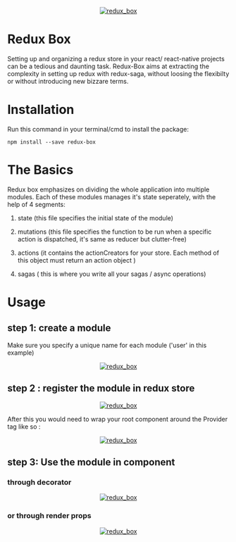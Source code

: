 <p align="center"><a href="#" target="_blank">
	<img style="max-width:700px" src="https://image.ibb.co/e4Nce6/redux_box.png" alt="redux_box" border="0">
</a></p>

# Redux Box
Setting up and organizing a redux store in your react/ react-native projects can be a tedious and daunting task. 
Redux-Box aims at extracting the complexity in setting up redux with redux-saga, without loosing the flexibilty or without introducing new bizzare terms.

# Installation
Run this command in your terminal/cmd to install the package:
```
npm install --save redux-box
```

# The Basics

Redux box emphasizes on dividing the whole application into multiple modules. Each of these modules manages it's state seperately, with the help of 4 segments:

1. state 
(this  file specifies the initial state of the module)

2. mutations 
(this file specifies the function to be run when a specific action is dispatched, it's same as reducer but clutter-free)

3. actions
(it contains the actionCreators for your store. Each method of this object must return an action object  )

4. sagas 
( this is where you write all your sagas / async operations)



# Usage
## step 1: create a module
Make sure you specify a unique name for each module ('user' in this example)
<p align="center" style="ma"><a href="#" target="_blank">
	<img style="max-width:700px" src="https://image.ibb.co/k4eY9G/usermodule.png" alt="redux_box" border="0">
</a></p>

## step 2 : register the module in redux store

<p align="center"><a href="#" target="_blank">
	<img style="max-width:700px" src="https://image.ibb.co/eP2RTb/tie_All_Stores.png" alt="redux_box" border="0">
</a></p>

After this you would need to wrap your root component around the Provider  tag like so :
<p align="center"><a href="#" target="_blank">
	<img style="max-width:700px" src="https://image.ibb.co/doEqob/provider.png" alt="redux_box" border="0">
</a></p>

## step 3: Use the module in component

### through decorator
<p align="center"><a href="#" target="_blank">
	<img style="max-width:700px" src="https://image.ibb.co/jB5fob/usage.png" alt="redux_box" border="0">
</a></p>

### or through render props

<p align="center"><a href="#" target="_blank">
	<img style="max-width:700px" src="https://preview.ibb.co/dCMWuG/use_With_Render_Props.png" alt="redux_box" border="0">
</a></p>


